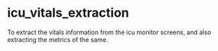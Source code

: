 # icu_vitals_extraction
To extract the vitals information from the icu monitor screens, and also extracting the metrics of the same. 
